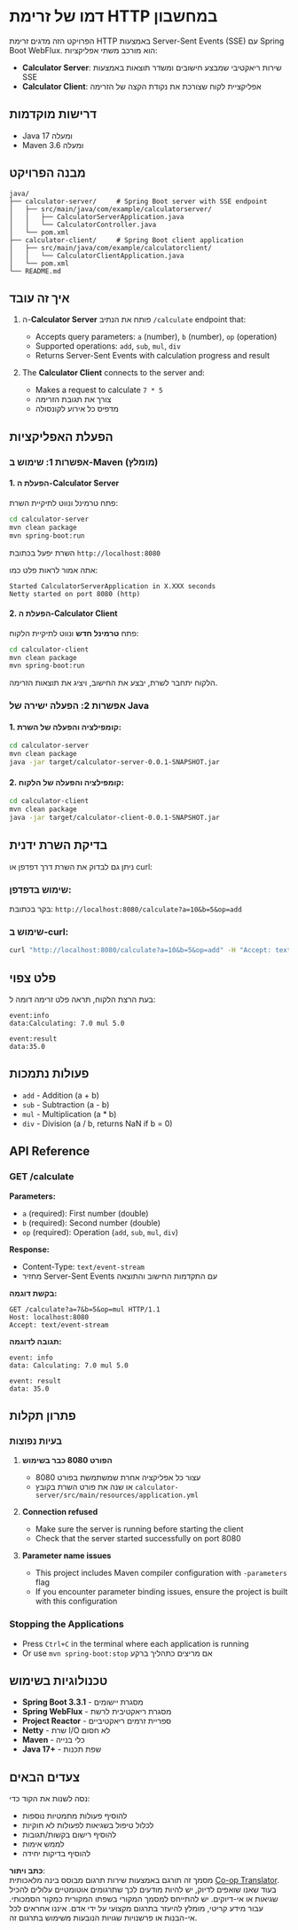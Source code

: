<!--
CO_OP_TRANSLATOR_METADATA:
{
  "original_hash": "acd4010e430da00946a154f62847a169",
  "translation_date": "2025-06-18T09:48:20+00:00",
  "source_file": "03-GettingStarted/06-http-streaming/solution/java/README.md",
  "language_code": "he"
}
-->
# דמו של זרימת HTTP במחשבון

הפרויקט הזה מדגים זרימת HTTP באמצעות Server-Sent Events (SSE) עם Spring Boot WebFlux. הוא מורכב משתי אפליקציות:

- **Calculator Server**: שירות ריאקטיבי שמבצע חישובים ומשדר תוצאות באמצעות SSE  
- **Calculator Client**: אפליקציית לקוח שצורכת את נקודת הקצה של הזרימה

## דרישות מוקדמות

- Java 17 ומעלה  
- Maven 3.6 ומעלה  

## מבנה הפרויקט

```
java/
├── calculator-server/     # Spring Boot server with SSE endpoint
│   ├── src/main/java/com/example/calculatorserver/
│   │   ├── CalculatorServerApplication.java
│   │   └── CalculatorController.java
│   └── pom.xml
├── calculator-client/     # Spring Boot client application
│   ├── src/main/java/com/example/calculatorclient/
│   │   └── CalculatorClientApplication.java
│   └── pom.xml
└── README.md
```

## איך זה עובד

1. ה-**Calculator Server** פותח את הנתיב `/calculate` endpoint that:
   - Accepts query parameters: `a` (number), `b` (number), `op` (operation)
   - Supported operations: `add`, `sub`, `mul`, `div`
   - Returns Server-Sent Events with calculation progress and result

2. The **Calculator Client** connects to the server and:
   - Makes a request to calculate `7 * 5`  
   - צורך את תגובת הזרימה  
   - מדפיס כל אירוע לקונסולה  

## הפעלת האפליקציות

### אפשרות 1: שימוש ב-Maven (מומלץ)

#### 1. הפעלת ה-Calculator Server

פתח טרמינל ונווט לתיקיית השרת:

```bash
cd calculator-server
mvn clean package
mvn spring-boot:run
```

השרת יפעל בכתובת `http://localhost:8080`

אתה אמור לראות פלט כמו:  
```
Started CalculatorServerApplication in X.XXX seconds
Netty started on port 8080 (http)
```

#### 2. הפעלת ה-Calculator Client

פתח **טרמינל חדש** ונווט לתיקיית הלקוח:

```bash
cd calculator-client
mvn clean package
mvn spring-boot:run
```

הלקוח יתחבר לשרת, יבצע את החישוב, ויציג את תוצאות הזרימה.

### אפשרות 2: הפעלה ישירה של Java

#### 1. קומפילציה והפעלה של השרת:

```bash
cd calculator-server
mvn clean package
java -jar target/calculator-server-0.0.1-SNAPSHOT.jar
```

#### 2. קומפילציה והפעלה של הלקוח:

```bash
cd calculator-client
mvn clean package
java -jar target/calculator-client-0.0.1-SNAPSHOT.jar
```

## בדיקת השרת ידנית

ניתן גם לבדוק את השרת דרך דפדפן או curl:

### שימוש בדפדפן:  
בקר בכתובת: `http://localhost:8080/calculate?a=10&b=5&op=add`

### שימוש ב-curl:  
```bash
curl "http://localhost:8080/calculate?a=10&b=5&op=add" -H "Accept: text/event-stream"
```

## פלט צפוי

בעת הרצת הלקוח, תראה פלט זרימה דומה ל:

```
event:info
data:Calculating: 7.0 mul 5.0

event:result
data:35.0
```

## פעולות נתמכות

- `add` - Addition (a + b)
- `sub` - Subtraction (a - b)
- `mul` - Multiplication (a * b)
- `div` - Division (a / b, returns NaN if b = 0)

## API Reference

### GET /calculate

**Parameters:**
- `a` (required): First number (double)
- `b` (required): Second number (double)
- `op` (required): Operation (`add`, `sub`, `mul`, `div`)

**Response:**
- Content-Type: `text/event-stream`  
- מחזיר Server-Sent Events עם התקדמות החישוב והתוצאה

**בקשת דוגמה:**  
```
GET /calculate?a=7&b=5&op=mul HTTP/1.1
Host: localhost:8080
Accept: text/event-stream
```

**תגובה לדוגמה:**  
```
event: info
data: Calculating: 7.0 mul 5.0

event: result
data: 35.0
```

## פתרון תקלות

### בעיות נפוצות

1. **הפורט 8080 כבר בשימוש**  
   - עצור כל אפליקציה אחרת שמשתמשת בפורט 8080  
   - או שנה את פורט השרת בקובץ `calculator-server/src/main/resources/application.yml`

2. **Connection refused**
   - Make sure the server is running before starting the client
   - Check that the server started successfully on port 8080

3. **Parameter name issues**
   - This project includes Maven compiler configuration with `-parameters` flag
   - If you encounter parameter binding issues, ensure the project is built with this configuration

### Stopping the Applications

- Press `Ctrl+C` in the terminal where each application is running
- Or use `mvn spring-boot:stop` אם מריצים כתהליך ברקע  

## טכנולוגיות בשימוש

- **Spring Boot 3.3.1** - מסגרת יישומים  
- **Spring WebFlux** - מסגרת ריאקטיבית לרשת  
- **Project Reactor** - ספריית זרמים ריאקטיביים  
- **Netty** - שרת I/O לא חסום  
- **Maven** - כלי בנייה  
- **Java 17+** - שפת תכנות  

## צעדים הבאים

נסה לשנות את הקוד כדי:  
- להוסיף פעולות מתמטיות נוספות  
- לכלול טיפול בשגיאות לפעולות לא חוקיות  
- להוסיף רישום בקשות/תגובות  
- לממש אימות  
- להוסיף בדיקות יחידה

**כתב ויתור**:  
מסמך זה תורגם באמצעות שירות תרגום מבוסס בינה מלאכותית [Co-op Translator](https://github.com/Azure/co-op-translator). בעוד שאנו שואפים לדיוק, יש להיות מודעים לכך שתרגומים אוטומטיים עלולים להכיל שגיאות או אי-דיוקים. יש להתייחס למסמך המקורי בשפתו המקורית כמקור הסמכותי. עבור מידע קריטי, מומלץ להיעזר בתרגום מקצועי על ידי אדם. איננו אחראים לכל אי-הבנות או פרשנויות שגויות הנובעות משימוש בתרגום זה.